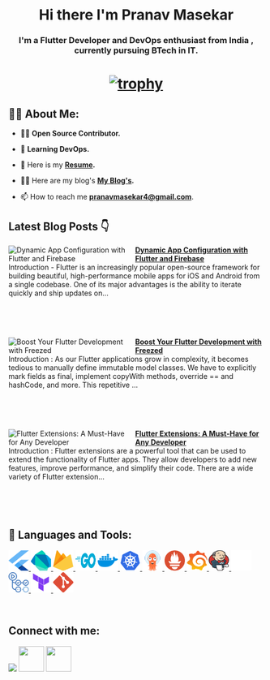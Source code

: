 <!-- <a href="#"><img width="100%" height="auto" src="https://i.imgur.com/iXuL1HG.png" height="175px"/></a> -->

<h1 align="center">Hi there I'm Pranav Masekar</h1>
<h3 align="center">I'm a Flutter Developer and DevOps enthusiast from India , currently pursuing BTech in IT. </h3>

<h1 align ="center">

 [![trophy](https://github-profile-trophy.vercel.app/?username=PranavMasekar&theme=onedark&column=-1)](https://github.com/ryo-ma/github-profile-trophy)
 
</h1>

## 🙋‍♂️ About Me:

- 👨‍💻  **Open Source Contributor.**

- 🌱 **Learning DevOps.**

- 👯 Here is my **[Resume](https://drive.google.com/file/d/1KluEVWQfiwMZwlez7qWwJj89tGG1N8ur/view?usp=sharing).**

- 👨‍💻 Here are my blog's **[My Blog's](https://sungod.hashnode.dev/).**

- 📫 How to reach me **pranavmasekar4@gmail.com**.

## Latest Blog Posts 👇
<!-- HASHNODE_BLOG:START -->
<p align="left">
<a href="https://sungod.hashnode.dev//remote-config" title="Dynamic App Configuration with Flutter and Firebase"><img src="https://cdn.hashnode.com/res/hashnode/image/upload/v1690649052023/f227c390-5485-499b-bfbc-edc60977ef9d.png" alt="Dynamic App Configuration with Flutter and Firebase" width="250px" align="left" /></a>
<a href="https://sungod.hashnode.dev//remote-config" title="Dynamic App Configuration with Flutter and Firebase"><strong>Dynamic App Configuration with Flutter and Firebase</strong></a>
<br/> Introduction -
Flutter is an increasingly popular open-source framework for building beautiful, high-performance mobile apps for iOS and Android from a single codebase. One of its major advantages is the ability to iterate quickly and ship updates on... </p> <br/> <br/>
<br/>
<p align="left">
<a href="https://sungod.hashnode.dev//freezed" title="Boost Your Flutter Development with Freezed"><img src="https://cdn.hashnode.com/res/hashnode/image/upload/v1690015770563/c1497247-a606-4f38-b20f-2e7ee570d7b2.png" alt="Boost Your Flutter Development with Freezed" width="250px" align="left" /></a>
<a href="https://sungod.hashnode.dev//freezed" title="Boost Your Flutter Development with Freezed"><strong>Boost Your Flutter Development with Freezed</strong></a>
<br/> Introduction :
As our Flutter applications grow in complexity, it becomes tedious to manually define immutable model classes. We have to explicitly mark fields as final, implement copyWith methods, override == and hashCode, and more. This repetitive ... </p> <br/> <br/>
<br/>
<p align="left">
<a href="https://sungod.hashnode.dev//flutter-extensions" title="Flutter Extensions: A Must-Have for Any Developer"><img src="https://cdn.hashnode.com/res/hashnode/image/upload/v1689435426418/ba5b2a70-5d03-4bec-81d0-e67cf53e7444.png" alt="Flutter Extensions: A Must-Have for Any Developer" width="250px" align="left" /></a>
<a href="https://sungod.hashnode.dev//flutter-extensions" title="Flutter Extensions: A Must-Have for Any Developer"><strong>Flutter Extensions: A Must-Have for Any Developer</strong></a>
<br/> Introduction :
Flutter extensions are a powerful tool that can be used to extend the functionality of Flutter apps. They allow developers to add new features, improve performance, and simplify their code. There are a wide variety of Flutter extension... </p> <br/> <br/>
<br/>
<!-- HASHNODE_BLOG:END -->

## 🚀 Languages and Tools:

<p align="left"> 
    <a href="https://flutter.dev/" target="_blank"> <img src="images/flutter.svg" height="40" width = "40"/> </a>
    <a href="https://dart.dev/" target="_blank"> <img src="images/dart.svg" height="40" width = "40"/> </a> 
    </a>  
    <a href="https://firebase.google.com/" target="_blank"> <img src="images/firebase.svg" height="40" width = "40"/> </a>  
    <a href="https://go.dev/" target="_blank"> <img src="images/golang.svg" height="40" width = "40"/>
    <a href="https://hub.docker.com/u/pranav18vk" target="_blank"> <img src="images/docker.svg" height="40" width = "40"/>
    <a href="https://kubernetes.io/" target="_blank"> <img src="images/kubernets.svg" height="40" width = "40"/>
    <a href="https://argo-cd.readthedocs.io/en/stable/" target="_blank"> <img src="images/argocd.svg" height="40" width = "40"/>
    <a href="https://prometheus.io/" target="_blank"> <img src="images/prometheus.svg" height="40" width = "40"/>
    <a href="https://grafana.com/" target="_blank"> <img src="images/grafana.svg" height="40" width = "40"/>
    <a href="https://www.jenkins.io/" target="_blank"> <img src="images/jenkins.svg" height="40" width = "40"/>
    <a href="https://circleci.com/" target="_blank"> <img src="images/circleci.png" height="40" width = "40"/>
    <a href="https://docs.github.com/en/actions/learn-github-actions/understanding-github-actions" target="_blank"> <img src="images/actions.png" height="40" width = "40"/>
    <a href="https://www.terraform.io/" target="_blank"> <img src="images/terraform.svg" height="40" width = "40"/>
    <a href="https://git-scm.com/" target="_blank"> <img src="images/git.svg" height="40" width = "40"/> </a>
</p>

<br/>

## Connect with me:
<p align="left">

<a href = "https://www.linkedin.com/in/pranav-masekar-556534214/"><img src="https://img.icons8.com/fluent/48/000000/linkedin.png"/></a>
<a href = "https://twitter.com/Pranav18vk"><img src="https://cdn.worldvectorlogo.com/logos/twitter-6.svg" height="50" width = "50"/></a>
<a href = "https://sungod.hashnode.dev/"><img src="https://img.icons8.com/?size=512&id=HnB8zGOh5xgd&format=png" height="50" width = "50"/></a>

</p>
